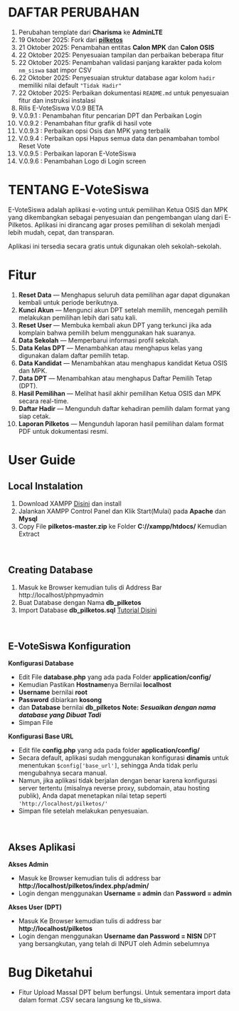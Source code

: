 # DAFTAR PERUBAHAN
<ol>
  <li>Perubahan template dari <b>Charisma</b> ke <b>AdminLTE</b></li>
  <li>19 Oktober 2025: Fork dari <b><a href="https://github.com/fpls-software/pilketos">pilketos</a></b> </li>
  <li>21 Oktober 2025: Penambahan entitas <b>Calon MPK</b> dan <b>Calon OSIS</b></li>
  <li>22 Oktober 2025: Penyesuaian tampilan dan perbaikan beberapa fitur</li>
  <li>22 Oktober 2025: Penambahan validasi panjang karakter pada kolom <code>nm_siswa</code> saat impor CSV</li>
  <li>22 Oktober 2025: Penyesuaian struktur database agar kolom <code>hadir</code> memiliki nilai default <code>"Tidak Hadir"</code></li>
  <li>22 Oktober 2025: Perbaikan dokumentasi <code>README.md</code> untuk penyesuaian fitur dan instruksi instalasi</li>
  <li>Rilis E-VoteSiswa V.0.9 BETA</li>
  <li>V.0.9.1 : Penambahan fitur pencarian DPT dan Perbaikan Login</li>
  <li>V.0.9.2 : Penambahan fitur grafik di hasil vote</li>
  <li>V.0.9.3 : Perbaikan opsi Osis dan MPK yang terbalik</li>
  <li>V.0.9.4 : Perbaikan opsi Hapus semua data dan penambahan tombol Reset Vote</li>
  <li>V.0.9.5 : Perbaikan laporan E-VoteSiswa</li>
  <li>V.0.9.6 : Penambahan Logo di Login screen</li>
</ol>


# TENTANG E-VoteSiswa
E-VoteSiswa adalah aplikasi e-voting untuk pemilihan Ketua OSIS dan MPK yang dikembangkan sebagai penyesuaian dan pengembangan ulang dari E-Pilketos. Aplikasi ini dirancang agar proses pemilihan di sekolah menjadi lebih mudah, cepat, dan transparan.

Aplikasi ini tersedia secara gratis untuk digunakan oleh sekolah-sekolah. 

# Fitur
<ol>
  <li><b>Reset Data</b> — Menghapus seluruh data pemilihan agar dapat digunakan kembali untuk periode berikutnya.</li>
  <li><b>Kunci Akun</b> — Mengunci akun DPT setelah memilih, mencegah pemilih melakukan pemilihan lebih dari satu kali.</li>
  <li><b>Reset User</b> — Membuka kembali akun DPT yang terkunci jika ada komplain bahwa pemilih belum menggunakan hak suaranya.</li>
  <li><b>Data Sekolah</b> — Memperbarui informasi profil sekolah.</li>
  <li><b>Data Kelas DPT</b> — Menambahkan atau menghapus kelas yang digunakan dalam daftar pemilih tetap.</li>
  <li><b>Data Kandidat</b> — Menambahkan atau menghapus kandidat Ketua OSIS dan MPK.</li>
  <li><b>Data DPT</b> — Menambahkan atau menghapus Daftar Pemilih Tetap (DPT).</li>
  <li><b>Hasil Pemilihan</b> — Melihat hasil akhir pemilihan Ketua OSIS dan MPK secara real-time.</li>
  <li><b>Daftar Hadir</b> — Mengunduh daftar kehadiran pemilih dalam format yang siap cetak.</li>
  <li><b>Laporan Pilketos</b> — Mengunduh laporan hasil pemilihan dalam format PDF untuk dokumentasi resmi.</li>
</ol>


# User Guide
<h2>Local Instalation</h2>
<ol>
	<li>Download XAMPP <a href="https://www.apachefriends.org/download.html" target="_blank">Disini</a> dan install</li>
	<li>Jalankan XAMPP Control Panel dan Klik Start(Mulai) pada <b>Apache</b> dan <b>Mysql</b></li>
	<li>Copy File <b>pilketos-master.zip</b> ke Folder <b>C://xampp/htdocs/</b> Kemudian Extract</li>
</ol>
<br/>
<h2>Creating Database</h2>
<ol>
	<li>Masuk ke Browser kemudian tulis di Address Bar http://localhost/phpmyadmin</li>
	<li>Buat Database dengan Nama <b>db_pilketos</b></li>
	<li>Import Database <b>db_pilketos.sql</b> <a href="https://www.domainesia.com/panduan/cara-import-database-mysql-di-phpmyadmin/" target="_blank">Tutorial Disini</a></li>
</ol>
<br/>
<h2>E-VoteSiswa Konfiguration</h2>
<b>Konfigurasi Database</b>
<ul>
	<li>Edit File <b>database.php</b> yang ada pada Folder <b>application/config/</b></li>
	<li>Kemudian Pastikan <b>Hostname</b>nya Bernilai <b>localhost</b></li>
	<li><b>Username</b> bernilai <b>root</b></li>
	<li><b>Password</b> dibiarkan <b>kosong</b></li>
	<li>dan <b>Database</b> bernilai <b>db_pilketos</b> <b>Note: <i>Sesuaikan dengan nama database yang Dibuat Tadi</i></b></li>
	<li>Simpan File</li>
		
</ul>
<b>Konfigurasi Base URL</b>
<ul>
  <li>Edit file <b>config.php</b> yang ada pada folder <b>application/config/</b></li>
  <li>Secara default, aplikasi sudah menggunakan konfigurasi <b>dinamis</b> untuk menentukan <code>$config['base_url']</code>, sehingga Anda tidak perlu mengubahnya secara manual.</li>
  <li>Namun, jika aplikasi tidak berjalan dengan benar karena konfigurasi server tertentu (misalnya reverse proxy, subdomain, atau hosting publik), Anda dapat menetapkan nilai tetap seperti <code>'http://localhost/pilketos/'</code></li>
  <li>Simpan file setelah melakukan penyesuaian.</li>
</ul>
<br/>
<h2>Akses Aplikasi</h2>
<b>Akses Admin</b>
<ul> 
	<li>Masuk ke Browser kemudian tulis di address bar <b>http://localhost/pilketos/index.php/admin/</b></li>
	<li>Login dengan menggunakan <b>Username = admin</b> dan <b>Password = admin</b></li> 
</ul>
<b>Akses User (DPT)</b>
<ul> 
	<li>Masuk Ke Browser kemudian tulis di address bar <b>http://localhost/pilketos</b></li>
	<li>Login dengan menggunakan <b>Username dan Password = NISN</b> DPT yang bersangkutan, yang telah di INPUT oleh Admin sebelumnya</li>
</ul>

# Bug Diketahui
- Fitur Upload Massal DPT belum berfungsi. Untuk sementara import data dalam format .CSV secara langsung ke tb_siswa. 



 
